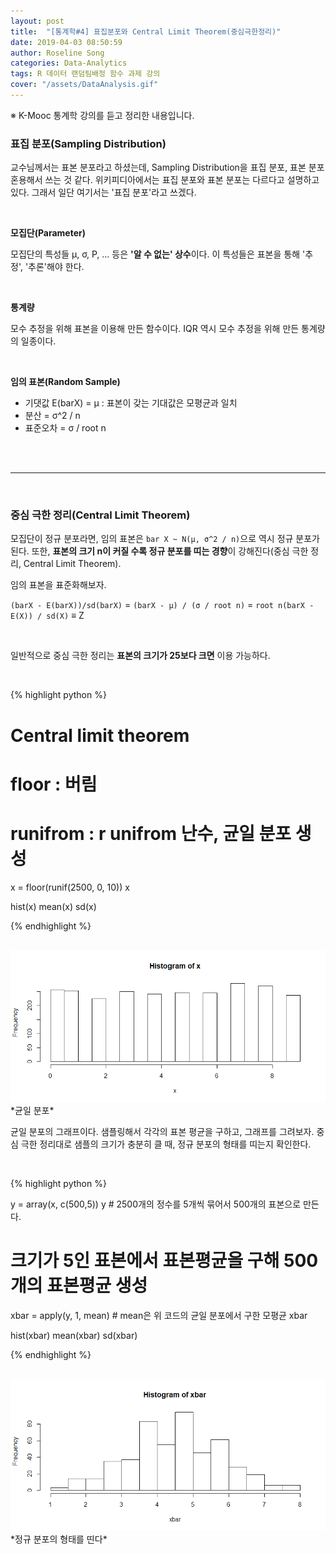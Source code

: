 ```yaml
---
layout: post
title:  "[통계학#4] 표집분포와 Central Limit Theorem(중심극한정리)"
date: 2019-04-03 08:50:59
author: Roseline Song
categories: Data-Analytics
tags: R 데이터 랜덤팀배정 함수 과제 강의
cover: "/assets/DataAnalysis.gif"
---
```


※ K-Mooc 통계학 강의를 듣고 정리한 내용입니다.

### 표집 분포(Sampling Distribution)

교수님께서는 표본 분포라고 하셨는데, Sampling Distribution을 표집 분포, 표본 분포 혼용해서 쓰는 것 같다. 위키피디아에서는 표집 분포와 표본 분포는 다르다고 설명하고 있다. 그래서 일단 여기서는 '표집 분포'라고 쓰겠다.

<br>

**모집단(Parameter)**

모집단의 특성들 μ, σ, P, ... 등은 **'알 수 없는' 상수**이다. 이 특성들은 표본을 통해 '추정', '추론'해야 한다. 

<br>

**통계량**

모수 추정을 위해 표본을 이용해 만든 함수이다. IQR 역시 모수 추정을 위해 만든 통계량의 일종이다. 

<br>

**임의 표본(Random Sample)**

- 기댓값 E(barX) = μ : 표본이 갖는 기대값은 모평균과 일치
- 분산 = σ^2 / n
- 표준오차 = σ / root n 

<br>
<br>

<hr>

<br>




### 중심 극한 정리(Central Limit Theorem)

모집단이 정규 분포라면, 임의 표본은 `bar X ~ N(μ, σ^2 / n)`으로 역시 정규 분포가 된다. 또한, **표본의 크기 n이 커질 수록 정규 분포를 띠는 경향**이 강해진다(중심 극한 정리, Central Limit Theorem). 

임의 표본을 표준화해보자. 

`(barX - E(barX))/sd(barX)` = `(barX - μ) / (σ / root n)` = `root n(barX - E(X)) / sd(X)` ≡ Z

<br>

일반적으로 중심 극한 정리는 **표본의 크기가 25보다 크면** 이용 가능하다. 

<br>

{% highlight python %}

# Central limit theorem
# floor : 버림
# runifrom : r unifrom 난수, 균일 분포 생성 

x = floor(runif(2500, 0, 10))
x

hist(x)
mean(x)
sd(x)

{% endhighlight %}

<br>

<img src="/assets/images/bar.png" style="width:600px;">
*균일 분포*

균일 분포의 그래프이다. 샘플링해서 각각의 표본 평균을 구하고, 그래프를 그려보자. 중심 극한 정리대로 샘플의 크기가 충분히 클 때, 정규 분포의 형태를 띠는지 확인한다.


<br>

{% highlight python %}

y = array(x, c(500,5))
y # 2500개의 정수를 5개씩 묶어서 500개의 표본으로 만든다.


# 크기가 5인 표본에서 표본평균을 구해 500개의 표본평균 생성
xbar = apply(y, 1, mean) # mean은 위 코드의 균일 분포에서 구한 모평균
xbar

hist(xbar)
mean(xbar)
sd(xbar)

{% endhighlight %}

<br>

<img src="/assets/images/norm_hist.png" style="width:600px;">
*정규 분포의 형태를 띤다*


<br>
<br>

